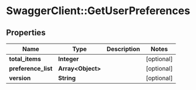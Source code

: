 # SwaggerClient::GetUserPreferences

## Properties
Name | Type | Description | Notes
------------ | ------------- | ------------- | -------------
**total_items** | **Integer** |  | [optional] 
**preference_list** | **Array&lt;Object&gt;** |  | [optional] 
**version** | **String** |  | [optional] 

